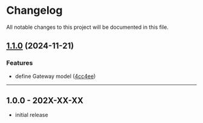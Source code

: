 # Changelog
All notable changes to this project will be documented in this file.
 
## [1.1.0](https://github.com/iBroStudio/lunar-payment-method-manager/compare/v1.0.0...HEAD) (2024-11-21)
### Features
* define Gateway model ([4cc4ee](https://github.com/iBroStudio/lunar-payment-method-manager/commit/4cc4eee91995d2bd6888e0f869e6ec255e5430b7))

---

## 1.0.0 - 202X-XX-XX

- initial release

